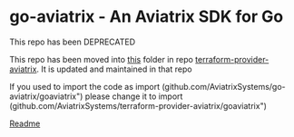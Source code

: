 # go-aviatrix - An Aviatrix SDK for Go
This repo has been DEPRECATED

This repo has been moved into [this](https://github.com/AviatrixSystems/terraform-provider-aviatrix/tree/master/goaviatrix) folder in repo [terraform-provider-aviatrix](https://github.com/AviatrixSystems/terraform-provider-aviatrix). It is updated and maintained in that repo


If you used to import the code as import (github.com/AviatrixSystems/go-aviatrix/goaviatrix")
please change it to import (github.com/AviatrixSystems/terraform-provider-aviatrix/goaviatrix")

[Readme](https://github.com/AviatrixSystems/terraform-provider-aviatrix/blob/master/README_goaviatrix.md)

